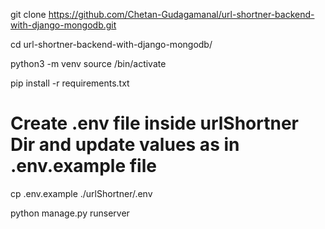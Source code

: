git clone https://github.com/Chetan-Gudagamanal/url-shortner-backend-with-django-mongodb.git

cd url-shortner-backend-with-django-mongodb/

python3 -m venv <VIRTUAL-ENVIRONMENT-NAME>
source <VIRTUAL-ENVIRONMENT-NAME>/bin/activate

pip install -r requirements.txt

# Create .env file inside urlShortner Dir and update values as in .env.example file
cp .env.example ./urlShortner/.env

python manage.py runserver
